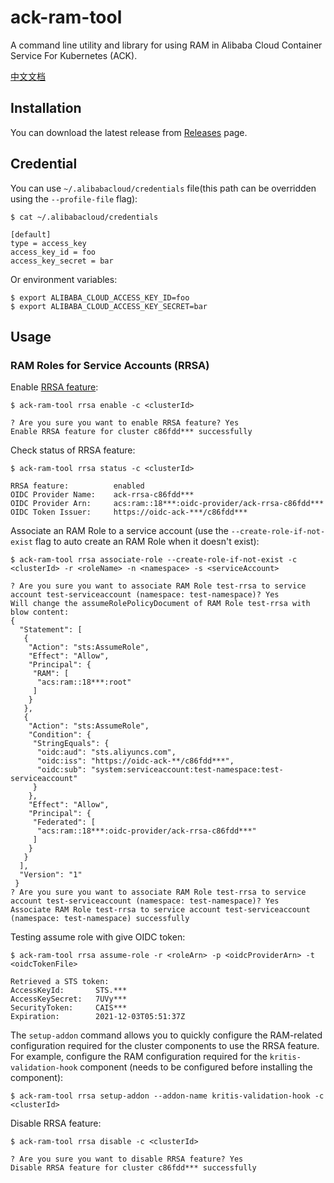 # ack-ram-tool

A command line utility and library for using RAM in Alibaba Cloud Container Service For Kubernetes (ACK).

[中文文档](README.zh-cn.md)

## Installation

You can download the latest release from [Releases](https://github.com/AliyunContainerService/ack-ram-tool/releases) page.


## Credential

You can use `~/.alibabacloud/credentials` file(this path can be overridden using the `--profile-file` flag):

```
$ cat ~/.alibabacloud/credentials

[default]
type = access_key
access_key_id = foo
access_key_secret = bar
```

Or environment variables:

```
$ export ALIBABA_CLOUD_ACCESS_KEY_ID=foo
$ export ALIBABA_CLOUD_ACCESS_KEY_SECRET=bar
```

## Usage


### RAM Roles for Service Accounts (RRSA)

Enable [RRSA feature](https://www.alibabacloud.com/help/doc-detail/356611.html):

```
$ ack-ram-tool rrsa enable -c <clusterId>

? Are you sure you want to enable RRSA feature? Yes
Enable RRSA feature for cluster c86fdd*** successfully

```


Check status of RRSA feature:

```
$ ack-ram-tool rrsa status -c <clusterId>

RRSA feature:          enabled
OIDC Provider Name:    ack-rrsa-c86fdd***
OIDC Provider Arn:     acs:ram::18***:oidc-provider/ack-rrsa-c86fdd***
OIDC Token Issuer:     https://oidc-ack-***/c86fdd***

```


Associate an RAM Role to a service account (use the ``--create-role-if-not-exist`` flag to
auto create an RAM Role when it doesn't exist):

```
$ ack-ram-tool rrsa associate-role --create-role-if-not-exist -c <clusterId> -r <roleName> -n <namespace> -s <serviceAccount>

? Are you sure you want to associate RAM Role test-rrsa to service account test-serviceaccount (namespace: test-namespace)? Yes
Will change the assumeRolePolicyDocument of RAM Role test-rrsa with blow content:
{
  "Statement": [
   {
    "Action": "sts:AssumeRole",
    "Effect": "Allow",
    "Principal": {
     "RAM": [
      "acs:ram::18***:root"
     ]
    }
   },
   {
    "Action": "sts:AssumeRole",
    "Condition": {
     "StringEquals": {
      "oidc:aud": "sts.aliyuncs.com",
      "oidc:iss": "https://oidc-ack-**/c86fdd***",
      "oidc:sub": "system:serviceaccount:test-namespace:test-serviceaccount"
     }
    },
    "Effect": "Allow",
    "Principal": {
     "Federated": [
      "acs:ram::18***:oidc-provider/ack-rrsa-c86fdd***"
     ]
    }
   }
  ],
  "Version": "1"
 }
? Are you sure you want to associate RAM Role test-rrsa to service account test-serviceaccount (namespace: test-namespace)? Yes
Associate RAM Role test-rrsa to service account test-serviceaccount (namespace: test-namespace) successfully

```

Testing assume role with give OIDC token:

```
$ ack-ram-tool rrsa assume-role -r <roleArn> -p <oidcProviderArn> -t <oidcTokenFile>

Retrieved a STS token:
AccessKeyId:       STS.***
AccessKeySecret:   7UVy***
SecurityToken:     CAIS***
Expiration:        2021-12-03T05:51:37Z

```

The `setup-addon` command allows you to quickly configure the RAM-related configuration
required for the cluster components to use the RRSA feature.
For example, configure the RAM configuration required for the `kritis-validation-hook` 
component (needs to be configured before installing the component):

```
$ ack-ram-tool rrsa setup-addon --addon-name kritis-validation-hook -c <clusterId>
```

Disable RRSA feature:

```
$ ack-ram-tool rrsa disable -c <clusterId>

? Are you sure you want to disable RRSA feature? Yes
Disable RRSA feature for cluster c86fdd*** successfully

```
